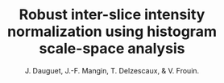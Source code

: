 ---
author: J. Dauguet, J.-F. Mangin, T. Delzescaux, & V. Frouin.
title: Robust inter-slice intensity normalization using histogram scale-space analysis
year: 2004
type: inproceedings
booktitle: Lecture Notes in Computer Science
volume: 3216
number: PART 1
---